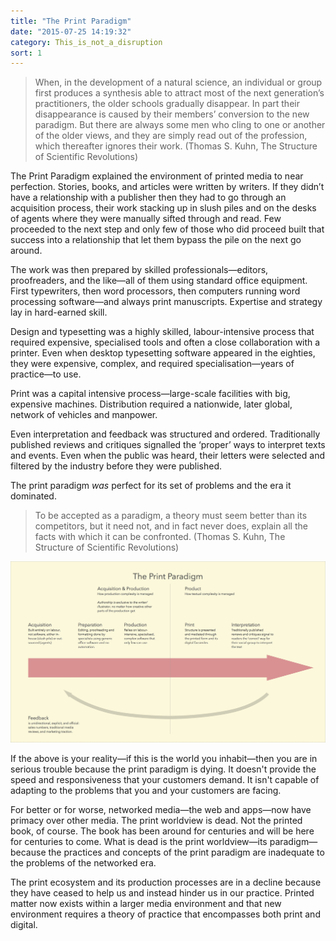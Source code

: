 ```yaml
---
title: "The Print Paradigm"
date: "2015-07-25 14:19:32"
category: This_is_not_a_disruption
sort: 1
---
```


> When, in the development of a natural science, an individual or group
> first produces a synthesis able to attract most of the next
> generation’s practitioners, the older schools gradually disappear. In
> part their disappearance is caused by their members’ conversion to the
> new paradigm. But there are always some men who cling to one or
> another of the older views, and they are simply read out of the
> profession, which thereafter ignores their work. (Thomas S. Kuhn, The
> Structure of Scientific Revolutions)

The Print Paradigm explained the environment of printed media to near
perfection. Stories, books, and articles were written by writers. If
they didn’t have a relationship with a publisher then they had to go
through an acquisition process, their work stacking up in slush piles
and on the desks of agents where they were manually sifted through and
read. Few proceeded to the next step and only few of those who did
proceed built that success into a relationship that let them bypass the
pile on the next go around.

The work was then prepared by skilled professionals—editors,
proofreaders, and the like—all of them using standard office equipment.
First typewriters, then word processors, then computers running word
processing software—and always print manuscripts. Expertise and strategy
lay in hard-earned skill.

Design and typesetting was a highly skilled, labour-intensive process
that required expensive, specialised tools and often a close
collaboration with a printer. Even when desktop typesetting software
appeared in the eighties, they were expensive, complex, and required
specialisation—years of practice—to use.

Print was a capital intensive process—large-scale facilities with big,
expensive machines. Distribution required a nationwide, later global,
network of vehicles and manpower.

Even interpretation and feedback was structured and ordered.
Traditionally published reviews and critiques signalled the ‘proper’
ways to interpret texts and events. Even when the public was heard,
their letters were selected and filtered by the industry before they
were published.

The print paradigm *was* perfect for its set of problems and the era it
dominated.

> To be accepted as a paradigm, a theory must seem better than its
> competitors, but it need not, and in fact never does, explain all the
> facts with which it can be confronted. (Thomas S. Kuhn, The Structure
> of Scientific Revolutions)


<a href="../images/printparadigm.jpg"><img src="../images/printparadigm.jpg" alt="A diagram of the print process"></a>

If the above is your reality—if this is the world you inhabit—then you
are in serious trouble because the print paradigm is dying. It doesn't provide the speed and responsiveness that your customers demand. It isn't capable of adapting to the problems that you and your customers are facing.

For better or for worse, networked media—the web and apps—now have
primacy over other media. The print worldview is dead. Not the printed book, of
course. The book has been around for centuries and will be here for
centuries to come. What is dead is the print worldview—its
paradigm—because the practices and concepts of the print paradigm are
inadequate to the problems of the networked era.

The print ecosystem and its production processes are in a decline
because they have ceased to help us and instead hinder us in our
practice. Printed matter now exists within a larger media environment
and that new environment requires a theory of practice that encompasses
both print and digital.
